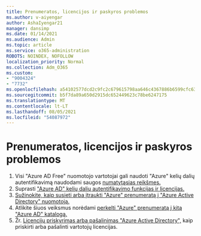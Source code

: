 ```yaml
---
title: Prenumeratos, licencijos ir paskyros problemos
ms.author: v-aiyengar
author: AshaIyengar21
manager: dansimp
ms.date: 01/14/2021
ms.audience: Admin
ms.topic: article
ms.service: o365-administration
ROBOTS: NOINDEX, NOFOLLOW
localization_priority: Normal
ms.collection: Adm_O365
ms.custom:
- "9004324"
- "7732"
ms.openlocfilehash: a54102577dcd2c9fc2c679615798aa646c4367886b6599cfc630f4a7f8484a2f
ms.sourcegitcommit: b5f7da89a650d2915dc652449623c78be6247175
ms.translationtype: MT
ms.contentlocale: lt-LT
ms.lasthandoff: 08/05/2021
ms.locfileid: "54087972"
---
```

# <a name="issues-with-subscriptions-licenses-and-accounts"></a>Prenumeratos, licencijos ir paskyros problemos

1. Visi "Azure AD Free" nuomotojo vartotojai gali naudoti "Azure" kelių dalių autentifikavimą naudodami saugos [numatytąsias reikšmes.](https://docs.microsoft.com/azure/active-directory/fundamentals/concept-fundamentals-security-defaults)
1. Suprasti ["Azure AD" kelių dalių autentifikavimo funkcijas ir licencijas.](https://docs.microsoft.com/azure/active-directory/authentication/concept-mfa-licensing)
1. [Sužinokite, kaip susieti arba įtraukti "Azure" prenumeratą į "Azure Active Directory" nuomotoją.](https://docs.microsoft.com/azure/active-directory/fundamentals/active-directory-how-subscriptions-associated-directory)
1. Atlikite šiuos veiksmus norėdami [perkelti "Azure" prenumeratą į kitą "Azure AD" katalogą.](https://docs.microsoft.com/azure/role-based-access-control/transfer-subscription)
1. Žr. [Licencijų priskyrimas arba pašalinimas "Azure Active Directory",](https://docs.microsoft.com/azure/active-directory/fundamentals/license-users-groups) kaip priskirti arba pašalinti vartotojų licencijas.
